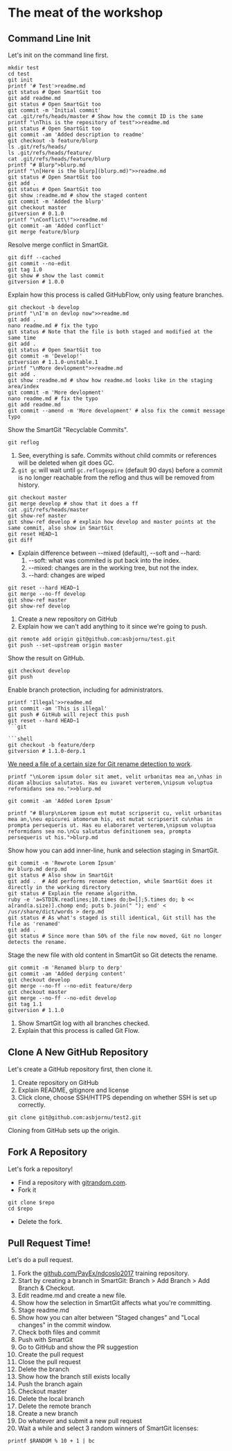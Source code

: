 # The meat of the workshop
## Command Line Init

Let's init on the command line first.

```shell
mkdir test
cd test
git init
printf '# Test'>readme.md
git status # Open SmartGit too
git add readme.md
git status # Open SmartGit too
git commit -m 'Initial commit'
cat .git/refs/heads/master # Show how the commit ID is the same
printf "\nThis is the repository of test">>readme.md
git status # Open SmartGit too
git commit -am 'Added description to readme'
git checkout -b feature/blurp
ls .git/refs/heads/
ls .git/refs/heads/feature/
cat .git/refs/heads/feature/blurp
printf "# Blurp">blurp.md
printf "\n[Here is the blurp](blurp.md)">>readme.md
git status # Open SmartGit too
git add .
git status # Open SmartGit too
git show :readme.md # show the staged content
git commit -m 'Added the blurp'
git checkout master
gitversion # 0.1.0
printf "\nConflict\!">>readme.md
git commit -am 'Added conflict'
git merge feature/blurp
```

Resolve merge conflict in SmartGit.

```shell
git diff --cached
git commit --no-edit
git tag 1.0
git show # show the last commit
gitversion # 1.0.0
```

Explain how this process is called GitHubFlow, only using feature branches.

```shell
git checkout -b develop
printf "\nI'm on devlop now">>readme.md
git add .
nano readme.md # fix the typo
git status # Note that the file is both staged and modified at the same time
git add .
git status # Open SmartGit too
git commit -m 'Develop!'
gitversion # 1.1.0-unstable.1
printf "\nMore devlopment">>readme.md
git add .
git show :readme.md # show how readme.md looks like in the staging area/index
git commit -m 'More devlopment'
nano readme.md # fix the typo
git add readme.md
git commit --amend -m 'More development' # also fix the commit message typo
```

Show the SmartGit "Recyclable Commits".

```shell
git reflog
```

1. See, everything is safe. Commits without child commits or
   references will be deleted when git does GC.
2. `git gc` will wait until `gc.reflogexpire` (default 90 days)
   before a commit is no longer reachable from the reflog and
   thus will be removed from history.

```shell
git checkout master
git merge develop # show that it does a ff
cat .git/refs/heads/master
git show-ref master
git show-ref develop # explain how develop and master points at the same commit, also show in SmartGit
git reset HEAD~1
git diff
```

- Explain difference between --mixed (default), --soft and --hard:
  1. --soft: what was commited is put back into the index.
  2. --mixed: changes are in the working tree, but not the index.
  3. --hard: changes are wiped

```shell
git reset --hard HEAD~1
git merge --no-ff develop
git show-ref master
git show-ref develop
```

1. Create a new repository on GitHub
2. Explain how we can't add anything to it since we're going to push.

```shell
git remote add origin git@github.com:asbjornu/test.git
git push --set-upstream origin master
```

Show the result on GitHub.

```shell
git checkout develop
git push
```

Enable branch protection, including for administrators.

```shell
printf 'Illegal'>>readme.md
git commit -am 'This is illegal'
git push # GitHub will reject this push
git reset --hard HEAD~1
```git

```shell
git checkout -b feature/derp
gitversion # 1.1.0-derp.1
```

[We need a file of a certain size for Git rename detection to work][1].

```shell
printf "\nLorem ipsum dolor sit amet, velit urbanitas mea an,\nhas in dicam albucius salutatus. Has eu iuvaret verterem,\nipsum voluptua reformidans sea no.">>blurp.md

git commit -am 'Added Lorem Ipsum'

printf "# Blurp\nLorem ipsum est mutat scripserit cu, velit urbanitas mea an,\neu epicurei atomorum his, est mutat scripserit cu\nhas in prompta persequeris ut. Has eu elaboraret verterem,\nipsum voluptua reformidans sea no.\nCu salutatus definitionem sea, prompta persequeris ut his.">blurp.md
```

Show how you can add inner-line, hunk and selection staging in SmartGit.

```shell
git commit -m 'Rewrote Lorem Ipsum'
mv blurp.md derp.md
git status # Also show in SmartGit
git add .  # Add performs rename detection, while SmartGit does it directly in the working directory
git status # Explain the rename algorithm.
ruby -e 'a=STDIN.readlines;10.times do;b=[];5.times do; b << a[rand(a.size)].chomp end; puts b.join(" "); end' < /usr/share/dict/words > derp.md
git status # As what's staged is still identical, Git still has the file as 'renamed'
git add .
git status # Since more than 50% of the file now moved, Git no longer detects the rename.
```

Stage the new file with old content in SmartGit so Git detects the rename.

```shell
git commit -m 'Renamed blurp to derp'
git commit -am 'Added derping content'
git checkout develop
git merge --no-ff --no-edit feature/derp
git checkout master
git merge --no-ff --no-edit develop
git tag 1.1
gitversion # 1.1.0
```

1. Show SmartGit log with all branches checked.
2. Explain that this process is called Git Flow.

## Clone A New GitHub Repository

Let's create a GitHub repository first, then clone it.

1. Create repository on GitHub
2. Explain README, gitignore and license
3. Click clone, choose SSH/HTTPS depending on whether SSH is set up correctly.

```shell
git clone git@github.com:asbjornu/test2.git
```

Cloning from GitHub sets up the origin.

## Fork A Repository

Let's fork a repository!

- Find a repository with [gitrandom.com][2].
- Fork it

```shell
git clone $repo
cd $repo
```

- Delete the fork.

## Pull Request Time!

Let's do a pull request.

1.  Fork the [github.com/PayEx/ndcoslo2017][3] training repository.
2.  Start by creating a branch in SmartGit: Branch > Add Branch > Add Branch &amp; Checkout.
3.  Edit readme.md and create a new file.
4.  Show how the selection in SmartGit affects what you're committing.
5.  Stage readme.md
6.  Show how you can alter between "Staged changes" and "Local changes" in the commit window.
7.  Check both files and commit
8.  Push with SmartGit
9.  Go to GitHub and show the PR suggestion
10. Create the pull request
11. Close the pull request
12. Delete the branch
13. Show how the branch still exists locally
14. Push the branch again
15. Checkout master
16. Delete the local branch
17. Delete the remote branch
18. Create a new branch
19. Do whatever and submit a new pull request
20. Wait a while and select 3 random winners of SmartGit licenses:

```shell
printf $RANDOM % 10 + 1 | bc
```

[1]: https://github.com/libgit2/libgit2/issues/2735#issuecomment-64989769
[2]: https://gitrandom.com/
[3]: https://github.com/payex/ndcoslo2017
